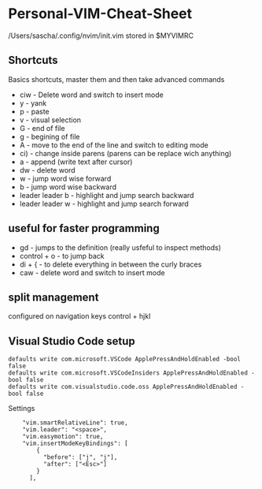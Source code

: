 # Personal-VIM-Cheat-Sheet

/Users/sascha/.config/nvim/init.vim stored in $MYVIMRC

## Shortcuts
Basics shortcuts, master them and then take advanced commands 
* ciw - Delete word and switch to insert mode 
* y - yank
* p - paste
* v - visual selection 
* G - end of file
* g - begining of file
* A - move to the end of the line and switch to editing mode
* ci) - change inside parens (parens can be replace wich anything)
* a - append (write text after cursor)
* dw - delete word
* w - jump word wise forward
* b - jump word wise backward
* leader leader b - highlight and jump search backward
* leader leader w - highlight and jump search forward

## useful for faster programming
* gd - jumps to the definition (really usfeful to inspect methods)
* control + o - to jump back
* di + { - to delete everything in between the curly braces
* caw - delete word and switch to insert mode

## split management
configured on navigation keys control + hjkl

## Visual Studio Code setup
```
defaults write com.microsoft.VSCode ApplePressAndHoldEnabled -bool false 
defaults write com.microsoft.VSCodeInsiders ApplePressAndHoldEnabled -bool false
defaults write com.visualstudio.code.oss ApplePressAndHoldEnabled -bool false
```

Settings
```
    "vim.smartRelativeLine": true,
    "vim.leader": "<space>",
    "vim.easymotion": true,
    "vim.insertModeKeyBindings": [
        {
          "before": ["j", "j"],
          "after": ["<Esc>"]
        }
      ],
```
